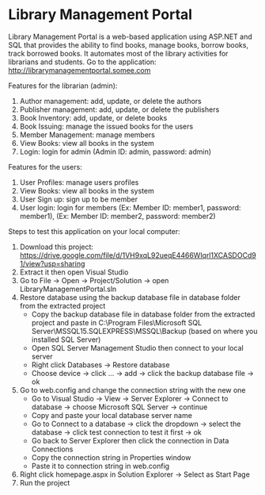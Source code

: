 # Library Management Portal
Library Management Portal is a web-based application using ASP.NET and SQL that provides the ability to find books, manage books, borrow books, track borrowed books. It automates most of the library activities for librarians and students.
Go to the application: http://librarymanagementportal.somee.com

Features for the librarian (admin):
1. Author management: add, update, or delete the authors
2. Publisher management: add, update, or delete the publishers
3. Book Inventory: add, update, or delete books
4. Book Issuing: manage the issued books for the users
5. Member Management: manage members
6. View Books: view all books in the system
7. Login: login for admin (Admin ID: admin, password: admin)

Features for the users:
1. User Profiles: manage users profiles
2. View Books: view all books in the system
3. User Sign up: sign up to be member
4. User login: login for members (Ex: Member ID: member1, password: member1), (Ex: Member ID: member2, password: member2)

Steps to test this application on your local computer:
1. Download this project: https://drive.google.com/file/d/1VH9xqL92ueqE4466Wlqrl1XCASDOCd91/view?usp=sharing
2. Extract it then open Visual Studio
3. Go to File -> Open -> Project/Solution -> open LibraryManagementPortal.sln
4. Restore database using the backup database file in database folder from the extracted project
   - Copy the backup database file in database folder from the extracted project and paste in C:\Program Files\Microsoft SQL Server\MSSQL15.SQLEXPRESS\MSSQL\Backup (based on where you installed SQL Server)
   - Open SQL Server Management Studio then connect to your local server
   - Right click Databases -> Restore database
   - Choose device -> click ... -> add -> click the backup database file -> ok
5. Go to web.config and change the connection string with the new one
   - Go to Visual Studio -> View -> Server Explorer -> Connect to database -> choose Microsoft SQL Server -> continue
   - Copy and paste your local database server name
   - Go to Connect to a database -> click the dropdown -> select the database -> click test connection to test it first -> ok
   - Go back to Server Explorer then click the connection in Data Connections
   - Copy the connection string in Properties window
   - Paste it to connection string in web.config
6. Right click homepage.aspx in Solution Explorer -> Select as Start Page
7. Run the project
